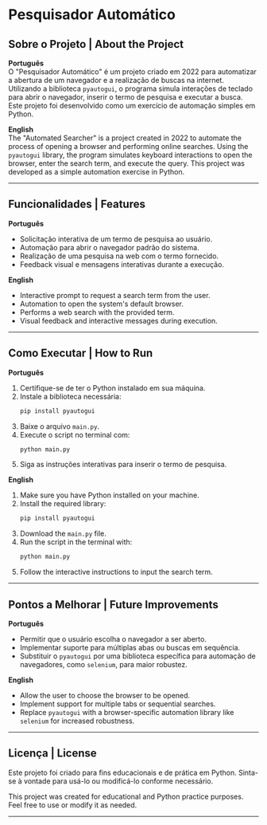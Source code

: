 # Pesquisador Automático

## Sobre o Projeto | About the Project

**Português**  
O "Pesquisador Automático" é um projeto criado em 2022 para automatizar a abertura de um navegador e a realização de buscas na internet. Utilizando a biblioteca `pyautogui`, o programa simula interações de teclado para abrir o navegador, inserir o termo de pesquisa e executar a busca. Este projeto foi desenvolvido como um exercício de automação simples em Python.

**English**  
The "Automated Searcher" is a project created in 2022 to automate the process of opening a browser and performing online searches. Using the `pyautogui` library, the program simulates keyboard interactions to open the browser, enter the search term, and execute the query. This project was developed as a simple automation exercise in Python.

---

## Funcionalidades | Features

**Português**  
- Solicitação interativa de um termo de pesquisa ao usuário.  
- Automação para abrir o navegador padrão do sistema.  
- Realização de uma pesquisa na web com o termo fornecido.  
- Feedback visual e mensagens interativas durante a execução.  

**English**  
- Interactive prompt to request a search term from the user.  
- Automation to open the system's default browser.  
- Performs a web search with the provided term.  
- Visual feedback and interactive messages during execution.  

---

## Como Executar | How to Run

**Português**  
1. Certifique-se de ter o Python instalado em sua máquina.  
2. Instale a biblioteca necessária:  
   ```bash
   pip install pyautogui
   ```
3. Baixe o arquivo `main.py`.  
4. Execute o script no terminal com:  
   ```bash
   python main.py
   ```
5. Siga as instruções interativas para inserir o termo de pesquisa.

**English**  
1. Make sure you have Python installed on your machine.  
2. Install the required library:  
   ```bash
   pip install pyautogui
   ```
3. Download the `main.py` file.  
4. Run the script in the terminal with:  
   ```bash
   python main.py
   ```
5. Follow the interactive instructions to input the search term.

---

## Pontos a Melhorar | Future Improvements

**Português**  
- Permitir que o usuário escolha o navegador a ser aberto.  
- Implementar suporte para múltiplas abas ou buscas em sequência.  
- Substituir o `pyautogui` por uma biblioteca específica para automação de navegadores, como `selenium`, para maior robustez.  

**English**  
- Allow the user to choose the browser to be opened.  
- Implement support for multiple tabs or sequential searches.  
- Replace `pyautogui` with a browser-specific automation library like `selenium` for increased robustness.  

---

## Licença | License

Este projeto foi criado para fins educacionais e de prática em Python. Sinta-se à vontade para usá-lo ou modificá-lo conforme necessário.  

This project was created for educational and Python practice purposes. Feel free to use or modify it as needed.

---
